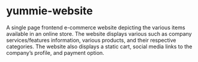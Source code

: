 # yummie-website
A single page frontend e-commerce website depicting the various items available in an online store. 
The website displays various such as company services/features information, various products, and their respective categories.
The website also displays a static cart, social media links to the company’s profile, and payment option.
